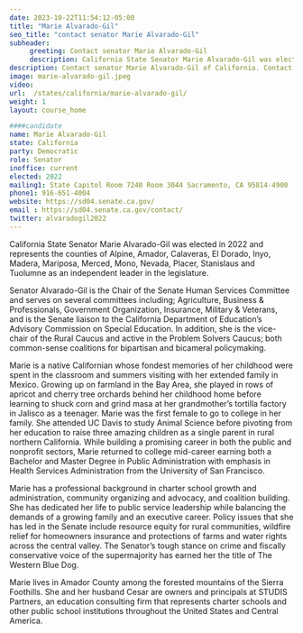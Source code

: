 ```yaml
---
date: 2023-10-22T11:54:12-05:00
title: "Marie Alvarado-Gil"
seo_title: "contact senator Marie Alvarado-Gil"
subheader:
     greeting: Contact senator Marie Alvarado-Gil
     description: California State Senator Marie Alvarado-Gil was elected in 2022 and represents 4th District which includes the counties of Alpine, Amador, Calaveras, El Dorado, Inyo, Madera, Mariposa, Merced, Mono, Nevada, Placer, Stanislaus and Tuolumne as an independent leader in the legislature.
description: Contact senator Marie Alvarado-Gil of California. Contact information for Marie Alvarado-Gil includes email address, phone number, and mailing address.
image: marie-alvarado-gil.jpeg
video:
url:  /states/california/marie-alvarado-gil/
weight: 1
layout: course_home

####candidate
name: Marie Alvarado-Gil
state: California
party: Democratic
role: Senator
inoffice: current
elected: 2022
mailing1: State Capitol Room 7240 Room 3044 Sacramento, CA 95814-4900
phone1: 916-651-4004
website: https://sd04.senate.ca.gov/
email : https://sd04.senate.ca.gov/contact/
twitter: alvaradogil2022
---
```


California State Senator Marie Alvarado-Gil was elected in 2022 and represents the counties of Alpine, Amador, Calaveras, El Dorado, Inyo, Madera, Mariposa, Merced, Mono, Nevada, Placer, Stanislaus and Tuolumne as an independent leader in the legislature.

Senator Alvarado-Gil is the Chair of the Senate Human Services Committee and serves on several committees including; Agriculture, Business & Professionals, Government Organization, Insurance, Military & Veterans, and is the Senate liaison to the California Department of Education’s Advisory Commission on Special Education.  In addition, she is the vice-chair of the Rural Caucus and active in the Problem Solvers Caucus; both common-sense coalitions for bipartisan and bicameral policymaking.

Marie is a native Californian whose fondest memories of her childhood were spent in the classroom and summers visiting with her extended family in Mexico. Growing up on farmland in the Bay Area, she played in rows of apricot and cherry tree orchards behind her childhood home before learning to shuck corn and grind masa at her grandmother’s tortilla factory in Jalisco as a teenager. Marie was the first female to go to college in her family.  She attended UC Davis to study Animal Science before pivoting from her education to raise three amazing children as a single parent in rural northern California.  While building a promising career in both the public and nonprofit sectors, Marie returned to college mid-career earning both a Bachelor and Master Degree in Public Administration with emphasis in Health Services Administration from the University of San Francisco.

Marie has a professional background in charter school growth and administration, community organizing and advocacy, and coalition building. She has dedicated her life to public service leadership while balancing the demands of a growing family and an executive career.  Policy issues that she has led in the Senate include resource equity for rural communities, wildfire relief for homeowners insurance and protections of farms and water rights across the central valley. The Senator’s tough stance on crime and fiscally conservative voice of the supermajority has earned her the title of The Western Blue Dog.

Marie lives in Amador County among the forested mountains of the Sierra Foothills. She and her husband Cesar are owners and principals at STUDIS Partners, an education consulting firm that represents charter schools and other public school institutions throughout the United States and Central America.
